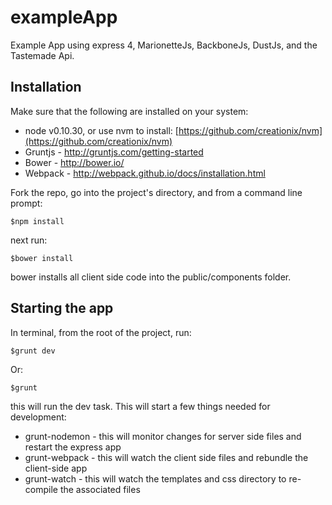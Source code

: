 exampleApp
================

Example App using express 4, MarionetteJs, BackboneJs, DustJs, and the Tastemade Api.

## Installation

Make sure that the following are installed on your system:

* node v0.10.30, or use nvm to install: [https://github.com/creationix/nvm](https://github.com/creationix/nvm)
* Gruntjs - http://gruntjs.com/getting-started
* Bower - http://bower.io/
* Webpack - http://webpack.github.io/docs/installation.html

Fork the repo, go into the project's directory, and from a command line prompt:

    $npm install

next run:

    $bower install

bower installs all client side code into the public/components folder.

## Starting the app

In terminal, from the root of the project, run:

    $grunt dev

Or:

    $grunt

this will run the dev task. This will start a few things needed for development:

* grunt-nodemon - this will monitor changes for server side files and restart the express app
* grunt-webpack - this will watch the client side files and rebundle the client-side app
* grunt-watch - this will watch the templates and css directory to re-compile the associated files

